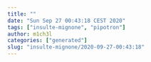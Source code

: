 ```yaml
---
title: ""
date: "Sun Sep 27 00:43:18 CEST 2020"
tags: ["insulte-mignone", "pipotron"]
author: m1ch3l
categories: ["generated"]
slug: "insulte-mignone/2020-09-27-00:43:18"
---
```



